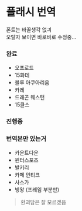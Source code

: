 # 플래시 번역
폰트는 바꿀생각 없긔   
오탈자 보이면 바로바로 수정중...

### 완료
* 오프로드
* 15화데
* 블루 아쿠아리움
* 카레
* 드래곤 웨스턴
* 15클스

### 진행중

### 번역본만 있는거
* 카운트다운
* 윈터스포츠
* 발키리
* 카페 안티크
* 사스가
* 빙왕 (프레임 부분만)
> 환괴담은 잘 모르겠음
